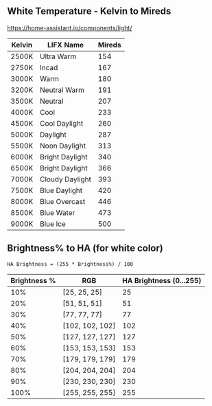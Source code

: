 ## White Temperature - Kelvin to Mireds

https://home-assistant.io/components/light/

| Kelvin | LIFX Name | Mireds |
|---|---|---|
| 2500K | Ultra Warm | 154 |
| 2750K | Incad | 167 |
| 3000K | Warm | 180 |
| 3200K | Neutral Warm | 191 |
| 3500K | Neutral | 207 |
| 4000K | Cool | 233 |
| 4500K | Cool Daylight| 260 |
| 5000K | Daylight | 287 |
| 5500K | Noon Daylight | 313 |
| 6000K | Bright Daylight | 340 |
| 6500K | Bright Daylight | 366 |
| 7000K | Cloudy Daylight | 393 |
| 7500K | Blue Daylight | 420 |
| 8000K | Blue Overcast | 446 |
| 8500K | Blue Water | 473 |
| 9000K | Blue Ice | 500 |

## Brightness% to HA (for white color)

`HA Brightness = (255 * Brightness%) / 100`

| Brightness % | RGB | HA Brightness (0...255) |
| --- | --- | --- |
| 10% | [25, 25, 25] | 25 |
| 20% | [51, 51, 51] | 51 |
| 30% | [77, 77, 77] | 77 |
| 40% | [102, 102, 102] | 102 |
| 50% | [127, 127, 127] | 127 |
| 60% | [153, 153, 153] | 153 |
| 70% | [179, 179, 179] | 179 |
| 80% | [204, 204, 204] | 204 |
| 90% | [230, 230, 230] | 230 |
| 100% | [255, 255, 255] | 255 |

